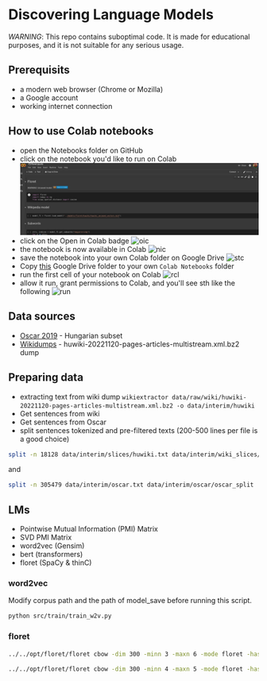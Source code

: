# Discovering Language Models
_WARNING_: This repo contains suboptimal code.
It is made for educational purposes, and it
is not suitable for any serious usage.

## Prerequisits
+ a modern web browser (Chrome or Mozilla)
+ a Google account
+ working internet connection

## How to use Colab notebooks
+ open the Notebooks folder on GitHub
+ click on the notebook you'd like to run on Colab
![gh](https://github.com/crow-intelligence/mccLMs/blob/main/imgs/Screenshot%20from%202022-12-07%2010-11-27.png)
+ click on the Open in Colab badge
![oic](https://github.com/crow-intelligence/mccLMs/blob/main/imgs/Screenshot%from%2022-12-07%10-19-44.png)
+ the notebook is now available in Colab
![nic](https://github.com/crow-intelligence/mccLMs/blob/main/imgs/Screenshot%from%2022-12-07%10-11-27.png)
+ save the notebook into your own Colab folder on 
Google Drive
![stc](https://github.com/crow-intelligence/mccLMs/blob/main/imgs/Screenshot%from%2022-12-07%10-11-39.png)
+ Copy [this](https://drive.google.com/drive/folders/1-tPDfuPU7PvcEnaEv2U4X3giTRoyFnCy?usp=sharing)
Google Drive folder to your own `Colab Notebooks` folder
+ run the first cell of your notebook on Colab
![rcl](https://github.com/crow-intelligence/mccLMs/blob/main/imgs/Screenshot%from%2022-12-07%10-42-08.png)
+ allow it run, grant permissions to Colab,
and you'll see sth like the following
![run](https://github.com/crow-intelligence/mccLMs/blob/main/imgs/Screenshot%from%2022-12-07%10-43-56.png)
## Data sources
+ [Oscar 2019](https://oscar-project.org/post/oscar-2019/) - Hungarian subset
+ [Wikidumps](https://dumps.wikimedia.org/huwiki/20221120/) - huwiki-20221120-pages-articles-multistream.xml.bz2 dump

## Preparing data
+ extracting text from wiki dump `wikiextractor data/raw/wiki/huwiki-20221120-pages-articles-multistream.xml.bz2 -o data/interim/huwiki`
+ Get sentences from wiki
+ Get sentences from Oscar
+ split sentences tokenized and pre-filtered texts
  (200-500 lines per file is a good choice)
```bash
split -n 18128 data/interim/slices/huwiki.txt data/interim/wiki_slices/huwiki_sliced
```
and
```bash
split -n 305479 data/interim/oscar.txt data/interim/oscar/oscar_split
```

## LMs
+ Pointwise Mutual Information (PMI) Matrix
+ SVD PMI Matrix
+ word2vec (Gensim)
+ bert (transformers)
+ floret (SpaCy & thinC)

### word2vec
Modify corpus path and the path of model_save
before running this script.
```bash
python src/train/train_w2v.py
```
### floret
```bash
../../opt/floret/floret cbow -dim 300 -minn 3 -maxn 6 -mode floret -hashCount 4 -bucket 50000 -input data/interim/huwiki.txt -output models/floret/huwiki/huwiki_vectors
```
```bash
../../opt/floret/floret cbow -dim 300 -minn 4 -maxn 5 -mode floret -hashCount 4 -bucket 50000 -input data/interim/oscar.txt -output models/floret/oscar/oscar_vectors
```